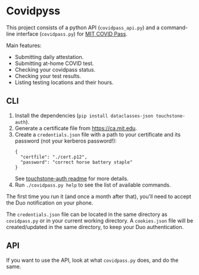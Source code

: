 # Covidpyss

This project consists of a python API (`covidpass_api.py`) and a command-line interface (`covidpass.py`) for [MIT COVID Pass](https://covidpass.mit.edu).

Main features:
* Submitting daily attestation.
* Submitting at-home COVID test.
* Checking your covidpass status.
* Checking your test results.
* Listing testing locations and their hours.

## CLI

1. Install the dependencies (`pip install dataclasses-json touchstone-auth`).
2. Generate a certificate file from https://ca.mit.edu.
3. Create a `credentials.json` file with a path to your certificate and its password (not your kerberos password!):
    ```
    {
      "certfile": "./cert.p12",
      "password": "correct horse battery staple"
    }
    ```
    See [touchstone-auth readme](https://github.com/meson800/touchstone-auth#quickstart) for more details.
4. Run `./covidpass.py help` to see the list of available commands.

The first time you run it (and once a month after that), you'll need to accept the Duo notification on your phone.

The `credentials.json` file can be located in the same directory as
`covidpass.py` or in your current working directory.  A `cookies.json` file
will be created/updated in the same directory, to keep your Duo
authentication.

## API

If you want to use the API, look at what `covidpass.py` does, and do the same.
